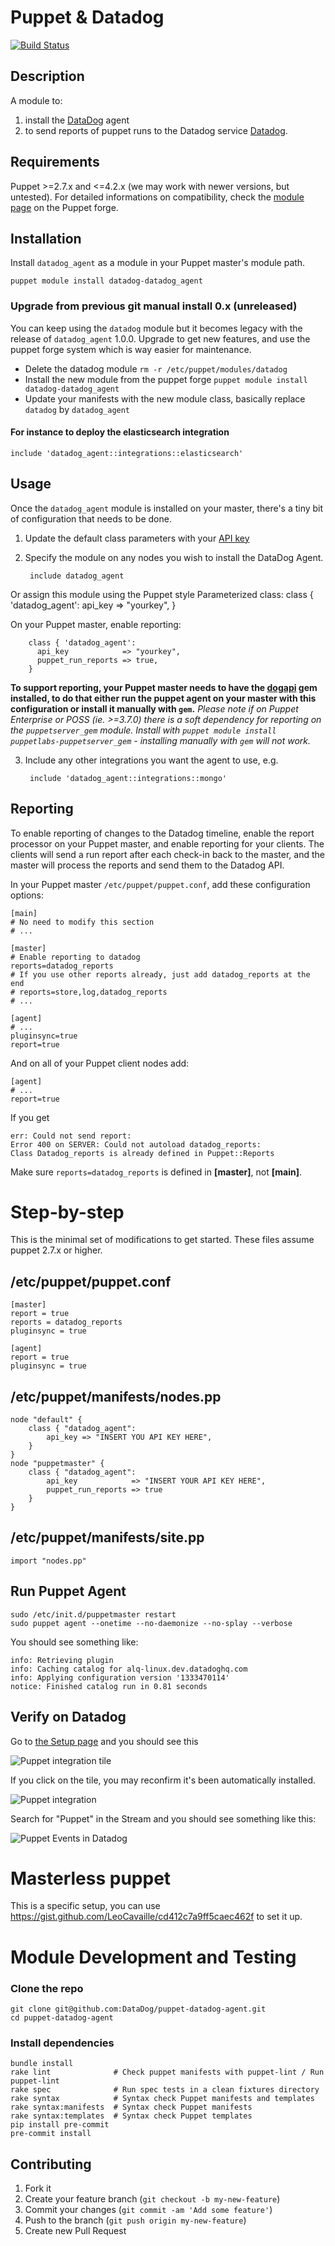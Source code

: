 Puppet & Datadog
================

[![Build Status](https://travis-ci.org/DataDog/puppet-datadog-agent.svg?branch=master)](https://travis-ci.org/DataDog/puppet-datadog-agent)

Description
-----------

A module to:

1. install the [DataDog](http://www.datadoghq.com)  agent
2. to send reports of puppet runs to the Datadog service [Datadog](http://www.datadoghq.com/).

Requirements
------------

Puppet >=2.7.x and <=4.2.x (we may work with newer versions, but untested). For detailed informations on compatibility, check the [module page](https://forge.puppetlabs.com/datadog/datadog_agent) on the Puppet forge.

Installation
------------

Install `datadog_agent` as a module in your Puppet master's module path.

    puppet module install datadog-datadog_agent

### Upgrade from previous git manual install 0.x (unreleased)

You can keep using the `datadog` module but it becomes legacy with the release of `datadog_agent` 1.0.0. Upgrade to get new features, and use the puppet forge system which is way easier for maintenance.

* Delete the datadog module `rm -r /etc/puppet/modules/datadog`
* Install the new module from the puppet forge `puppet module install datadog-datadog_agent`
* Update your manifests with the new module class, basically replace `datadog` by `datadog_agent`

#### For instance to deploy the elasticsearch integration
    include 'datadog_agent::integrations::elasticsearch'

Usage
-----

Once the `datadog_agent` module is installed on your master, there's a tiny bit of configuration
that needs to be done.

1. Update the default class parameters with your [API key](https://app.datadoghq.com/account/settings#api)

2. Specify the module on any nodes you wish to install the DataDog
   Agent.

        include datadog_agent

  Or assign this module using the Puppet style Parameterized class:
        class { 'datadog_agent':
          api_key => "yourkey",
        }

  On your Puppet master, enable reporting:

        class { 'datadog_agent':
          api_key            => "yourkey",
          puppet_run_reports => true,
        }

  __To support reporting, your Puppet master needs to have the [dogapi](https://github.com/DataDog/dogapi-rb) gem installed, to do that either run the puppet agent on your master with this configuration or install it manually with `gem`.__
  _Please note if on Puppet Enterprise or POSS (ie. >=3.7.0) there is a soft dependency for reporting on the `puppetserver_gem` module. Install with `puppet module install puppetlabs-puppetserver_gem` - installing manually with `gem` will *not* work._

3. Include any other integrations you want the agent to use, e.g.

        include 'datadog_agent::integrations::mongo'

Reporting
---------
To enable reporting of changes to the Datadog timeline, enable the report
processor on your Puppet master, and enable reporting for your clients.
The clients will send a run report after each check-in back to the master,
and the master will process the reports and send them to the Datadog API.


In your Puppet master `/etc/puppet/puppet.conf`, add these configuration options:

    [main]
    # No need to modify this section
    # ...

    [master]
    # Enable reporting to datadog
    reports=datadog_reports
    # If you use other reports already, just add datadog_reports at the end
    # reports=store,log,datadog_reports
    # ...

    [agent]
    # ...
    pluginsync=true
    report=true

And on all of your Puppet client nodes add:

    [agent]
    # ...
    report=true


If you get

    err: Could not send report:
    Error 400 on SERVER: Could not autoload datadog_reports:
    Class Datadog_reports is already defined in Puppet::Reports

Make sure `reports=datadog_reports` is defined in **[master]**, not **[main]**.

Step-by-step
============

This is the minimal set of modifications to get started. These files assume puppet 2.7.x or higher.

/etc/puppet/puppet.conf
-----------------------

    [master]
    report = true
    reports = datadog_reports
    pluginsync = true

    [agent]
    report = true
    pluginsync = true

/etc/puppet/manifests/nodes.pp
------------------------------

    node "default" {
        class { "datadog_agent":
            api_key => "INSERT YOU API KEY HERE",
        }
    }
    node "puppetmaster" {
        class { "datadog_agent":
            api_key            => "INSERT YOUR API KEY HERE",
            puppet_run_reports => true
        }
    }

/etc/puppet/manifests/site.pp
-----------------------------

    import "nodes.pp"

Run Puppet Agent
----------------

    sudo /etc/init.d/puppetmaster restart
    sudo puppet agent --onetime --no-daemonize --no-splay --verbose

You should see something like:

    info: Retrieving plugin
    info: Caching catalog for alq-linux.dev.datadoghq.com
    info: Applying configuration version '1333470114'
    notice: Finished catalog run in 0.81 seconds

Verify on Datadog
-----------------

Go to [the Setup page](https://app.datadoghq.com/account/settings#integrations) and you should see this

![Puppet integration tile][puppet-integration-tile]

If you click on the tile, you may reconfirm it's been automatically installed.

![Puppet integration][puppet-integration]

[puppet-integration-tile]: https://raw.githubusercontent.com/DataDog/documentation/master/content/integrations/images/snapshot_puppet_tile.png

[puppet-integration]: https://raw.githubusercontent.com/DataDog/documentation/master/content/integrations/images/snapshot_puppet_integration.png

Search for "Puppet" in the Stream and you should see something like this:

![Puppet Events in Datadog][puppet-events]

[puppet-events]: https://raw.githubusercontent.com/DataDog/documentation/master/content/integrations/images/snapshot_puppet_events.png

Masterless puppet
=================

This is a specific setup, you can use https://gist.github.com/LeoCavaille/cd412c7a9ff5caec462f to set it up.

Module Development and Testing
==============================

### Clone the repo

```
git clone git@github.com:DataDog/puppet-datadog-agent.git
cd puppet-datadog-agent
```

### Install dependencies

```
bundle install
rake lint              # Check puppet manifests with puppet-lint / Run puppet-lint
rake spec              # Run spec tests in a clean fixtures directory
rake syntax            # Syntax check Puppet manifests and templates
rake syntax:manifests  # Syntax check Puppet manifests
rake syntax:templates  # Syntax check Puppet templates
pip install pre-commit
pre-commit install
```

## Contributing

1. Fork it
2. Create your feature branch (`git checkout -b my-new-feature`)
3. Commit your changes (`git commit -am 'Add some feature'`)
4. Push to the branch (`git push origin my-new-feature`)
5. Create new Pull Request

